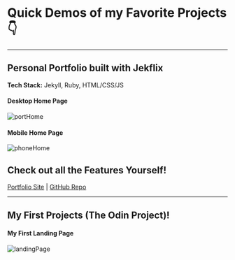 # Quick Demos of my Favorite Projects 👇  
---
## Personal Portfolio built with Jekflix

**Tech Stack:** Jekyll, Ruby, HTML/CSS/JS

#### Desktop Home Page
![portHome](https://github.com/user-attachments/assets/88ea50c5-4c50-40a1-bb07-e0c1b185c832)

#### Mobile Home Page
![phoneHome](https://github.com/user-attachments/assets/cfc1d27c-ee45-42ae-af20-37b399717a20)

## Check out all the Features Yourself!

[Portfolio Site](https://sharpeimq.github.io/Personal-Portfolio/) | [GitHub Repo](https://github.com/SharpeimQ/Personal-Portfolio)

---
## **My First Projects (The Odin Project)!**

#### My First Landing Page
![landingPage](https://github.com/user-attachments/assets/f7db142f-7c1e-438c-b4ac-42af6661ea5f)
